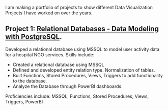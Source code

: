 I am making a portfolio of projects to show different Data Visualization Projects I have worked on over the years.

## Project 1: [Relational Databases - Data Modeling with PostgreSQL](https://github.com/ArijeetB-neu/Database-Projects/tree/main/P1-DataModelling-MSSQL).
Developed a relational database using MSSQL to model user activity data for a hospital NGO services. Skills include:
* Created a relational database using MSSQL
* Defined and developed entity relation type. Normalization of tables.
* Built Functions, Stored Procedures, Views, Triggers to add functionality to the database.
* Analyze the Database through PowerBI dashboards.

Proficiencies include: MSSQL, Functions, Stored Procedures, Views, Triggers, PowerBI

